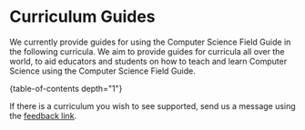 # Curriculum Guides

We currently provide guides for using the Computer Science Field Guide in the following curricula.
We aim to provide guides for curricula all over the world, to aid educators and students on how to teach and learn Computer Science using the Computer Science Field Guide.

{table-of-contents depth="1"}

If there is a curriculum you wish to see supported, send us a message using the [feedback link](https://docs.google.com/forms/d/1gCOwTMAd6idaeIRwvIELARfQsyL6lpI5P4EQa9bIW9w/viewform?formkey=dExMejRvei05OWFVbzJ2eENpdWRvcEE6MQ).
